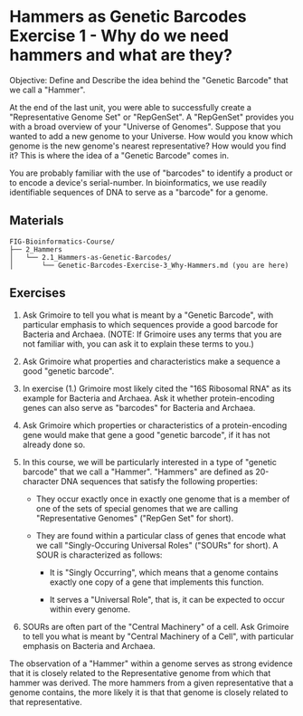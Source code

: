 # Hammers as Genetic Barcodes Exercise 1 - Why do we need hammers and what are they?

Objective: Define and Describe the idea behind the "Genetic Barcode" that we call a "Hammer".

At the end of the last unit, you were able to successfully create a "Representative Genome Set" or "RepGenSet". A "RepGenSet" provides you with a broad overview of your "Universe of Genomes". Suppose that you wanted to add a new genome to your Universe. How would you know which genome is the new genome's nearest representative? How would you find it? This is where the idea of a "Genetic Barcode" comes in. 

You are probably familiar with the use of "barcodes" to identify a product or to encode a device's serial-number. In bioinformatics, we use readily identifiable sequences of DNA to serve as a "barcode" for a genome.

## Materials

```
FIG-Bioinformatics-Course/
├── 2_Hammers
│   └── 2.1_Hammers-as-Genetic-Barcodes/
│       └── Genetic-Barcodes-Exercise-3_Why-Hammers.md (you are here)
```

## Exercises

1. Ask Grimoire to tell you what is meant by a "Genetic Barcode", with particular emphasis to which sequences provide a good barcode for Bacteria and Archaea. (NOTE: If Grimoire uses any terms that you are not familiar with, you can ask it to explain these terms to you.)

2. Ask Grimoire what properties and characteristics make a sequence a good "genetic barcode".

3. In exercise (1.) Grimoire most likely cited the "16S Ribosomal RNA" as its example for Bacteria and Archaea. Ask it whether protein-encoding genes can also serve as "barcodes" for Bacteria and Archaea.

4. Ask Grimoire which properties or characteristics of a protein-encoding gene would make that gene a good "genetic barcode", if it has not already done so.

5. In this course, we will be particularly interested in a type of "genetic barcode" that we call a "Hammer". "Hammers" are defined as 20-character DNA sequences that satisfy the following properties:

    * They occur exactly once in exactly one genome that is a member of one of the sets of special genomes that we are calling "Representative Genomes" ("RepGen Set" for short).

    * They are found within a particular class of genes that encode what we call "Singly-Occuring Universal Roles" ("SOURs" for short). A SOUR is characterized as follows:

        *  It is "Singly Occurring", which means that a genome contains exactly one copy of a gene that implements this function.

        * It serves a "Universal Role", that is, it can be expected to occur within every genome.

6. SOURs are often part of the "Central Machinery" of a cell. Ask Grimoire to tell you what is meant by "Central Machinery of a Cell", with particular emphasis on Bacteria and Archaea.

The observation of a "Hammer" within a genome serves as strong evidence that it is closely related to the Representative genome from which that hammer was derived. The more hammers from a given representative that a genome contains, the more likely it is that that genome is closely related to that representative.


